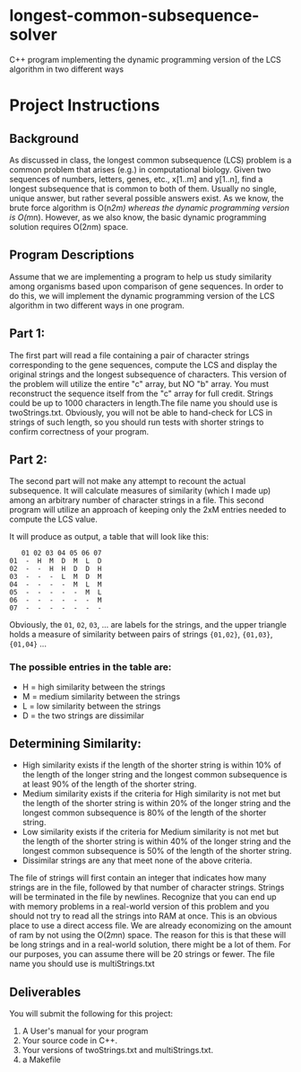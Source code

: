 # longest-common-subsequence-solver
C++ program implementing the dynamic programming version of the LCS algorithm in two different ways

# Project Instructions
## Background
 
As discussed in class, the longest common subsequence (LCS) problem is a common problem that arises (e.g.) in computational biology. Given two sequences of numbers, letters, genes, etc., x[1..m] and y[1..n], find a longest subsequence that is common to both of them. Usually no single, unique answer, but rather several possible answers exist. As we know, the brute force algorithm is O(n*2m) whereas the dynamic programming version is O(m*n). However, as we also know, the basic dynamic programming solution requires O(2*n*m) space.
 
## Program Descriptions
Assume that we are implementing a program to help us study similarity among organisms based upon comparison of gene sequences. In order to do this, we will implement the dynamic programming version of the LCS algorithm in two different ways in one program.
 
## Part 1:
The first part will read a file containing a pair of character strings corresponding to the gene sequences, compute the LCS and display the original strings and the longest subsequence of characters. This version of the problem will utilize the entire "c" array, but NO "b" array. You must reconstruct the sequence itself from the "c" array for full credit. Strings could be up to 1000 characters in length.The file name you should use is twoStrings.txt. Obviously, you will not be able to hand-check for LCS in strings of such length, so you should run tests with shorter strings to confirm correctness of your program.
 
## Part 2:
The second part will not make any attempt to recount the actual subsequence. It will calculate measures of similarity (which I made up) among an arbitrary number of character strings in a file. This second program will utilize an approach of keeping only the 2xM entries needed to compute the LCS value.
 
It will produce as output, a table that will look like this:

```
   01 02 03 04 05 06 07
01  -  H  M  D  M  L  D
02  -  -  H  H  D  D  H
03  -  -  -  L  M  D  M
04  -  -  -  -  M  L  M
05  -  -  -  -  -  M  L
06  -  -  -  -  -  -  M
07  -  -  -  -  -  -  -
```
 
Obviously, the `01`, `02`, `03`, ... are labels for the strings, and the upper triangle holds a measure of similarity between pairs of strings `{01,02}`, `{01,03}`, `{01,04}` ...
 
### The possible entries in the table are:
- H = high similarity between the strings
- M = medium similarity between the strings
- L = low similarity between the strings
- D = the two strings are dissimilar

## Determining Similarity:
- High similarity exists if the length of the shorter string is within 10% of the length of the longer string and the longest common subsequence is at least 90% of the length of the shorter string.
- Medium similarity exists if the criteria for High similarity is not met but the length of the shorter string is within 20% of the longer string and the longest common subsequence is 80% of the length of the shorter string.
- Low similarity exists if the criteria for Medium similarity is not met but the length of the shorter string is within 40% of the longer string and the longest common subsequence is 50% of the length of the shorter string.
- Dissimilar strings are any that meet none of the above criteria.

The file of strings will first contain an integer that indicates how many strings are in the file, followed by that number of character strings. Strings will be terminated in the file by newlines. Recognize that you can end up with memory problems in a real-world version of this problem and you should not try to read all the strings into RAM at once. This is an obvious place to use a direct access file. We are already economizing on the amount of ram by not using the O(2*m*n) space. The reason for this is that these will be long strings and in a real-world solution, there might be a lot of them. For our purposes, you can assume there will be 20 strings or fewer. The file name you should use is multiStrings.txt
 
## Deliverables
You will submit the following for this project: 
1. A User's manual for your program 
2. Your source code in C++. 
3. Your versions of twoStrings.txt and multiStrings.txt.
4. a Makefile
